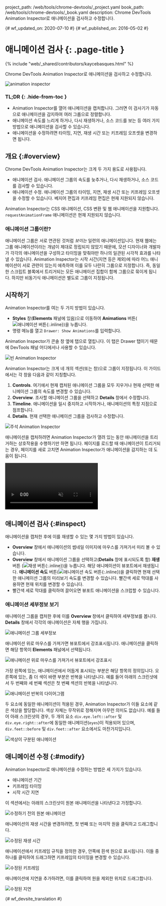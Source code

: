 project_path: /web/tools/chrome-devtools/_project.yaml
book_path: /web/tools/chrome-devtools/_book.yaml
description: Chrome DevTools Animation Inspector로 애니메이션을 검사하고 수정합니다.

{# wf_updated_on: 2020-07-10 #}
{# wf_published_on: 2016-05-02 #}

# 애니메이션 검사 {: .page-title }

{% include "web/_shared/contributors/kaycebasques.html" %}

Chrome DevTools Animation Inspector로 애니메이션을
검사하고 수정합니다.

![animation inspector](imgs/animation-inspector.png)


### TL;DR {: .hide-from-toc }
- Animation Inspector를 열어 애니메이션을 캡처합니다. 그러면 이 검사기가 자동으로 애니메이션을 감지하여 여러 그룹으로 정렬합니다.
- 애니메이션 속도를 느리게 하거나, 다시 재생하거나, 소스 코드를 보는 등 여러 가지 방법으로 애니메이션을 검사할 수 있습니다.
- 애니메이션을 수정하려면 타이밍, 지연, 재생 시간 또는 키프레임 오프셋을 변경하면 됩니다.


## 개요 {:#overview}

Chrome DevTools Animation Inspector는 크게 두 가지 용도로 사용됩니다. 

* 애니메이션 검사. 애니메이션 그룹의 속도를 늦추거나, 다시 재생하거나, 
소스 코드를 검사할 수 있습니다. 
* 애니메이션 수정. 애니메이션 그룹의 타이밍, 지연, 재생 시간 
또는 키프레임 오프셋을 수정할 수 있습니다. 베지어 편집과 키프레임 
편집은 현재 지원되지 않습니다. 

Animation Inspector는 CSS 애니메이션,
CSS 변환 및 웹 애니메이션을 지원합니다. `requestAnimationFrame` 애니메이션은
현재 지원되지 않습니다.

### 애니메이션 그룹이란?

애니메이션 그룹은 서로 연관된 것처럼
*보이는* 일련의 애니메이션입니다. 현재 웹에는 그룹 애니메이션이라는 
개념이 제대로 정립되지 않았기 때문에, 모션 디자이너와 개발자가 각각의 애니메이션을 구성하고 
타이밍을 맞춰야만 하나의 일관된 시각적 효과를 나타낼 수 
있습니다. Animation Inspector는 
시작 시간(지연 등은 제외)에 따라 어느 애니메이션이 서로 관련이 있는지 에측하여 이를 모두 나란히 그룹으로 지정합니다.
즉, 동일한 스크립트 블록에서 트리거되는 모든 애니메이션 집합이 
함께 그룹으로 묶이게 됩니다. 하지만 비동기식 애니메이션은 별도로 그룹이 
지정됩니다. 

## 시작하기

Animation Inspector를 여는 두 가지 방법이 있습니다.

* **Styles** 창(**Elements** 패널에 있음)으로 이동하여 
**Animations** 버튼(![애니메이션 
 버튼](imgs/animations-button.png){:.inline})을 누릅니다. 
* 명령 메뉴를 열고 `Drawer: Show Animations`를 입력합니다. 

Animation Inspector가 콘솔 창 옆에 탭으로 열립니다. 이 탭은
Drawer 탭이기 때문에 DevTools 패널 어디에서나 사용할 수 있습니다. 

![빈 Animation Inspector](imgs/empty-ai.png)

Animation Inspector는 크게 네 개의 섹션(또는 창)으로 그룹이 지정됩니다. 이 
가이드에서는 각 창을 다음과 같이 지칭합니다.

1. **Controls**. 여기에서 현재 캡처된 애니메이션
그룹을 모두 지우거나 현재 선택한 애니메이션 그룹의 속도를 변경할 수 있습니다.
2. **Overview**. 조사할 애니메이션 그룹을 선택하고 
**Details** 창에서 수정합니다. 
3. **Timeline**. 애니메이션을 일시 중지하고 시작하거나, 애니메이션의 특정 
지점으로 점프합니다. 
4. **Details**. 현재 선택한
   애니메이션 그룹을 검사하고 수정합니다. 

![주석 Animation Inspector](imgs/annotated-animation-inspector.png)

애니메이션을 캡처하려면 Animation Inspector가 열려 있는 동안 애니메이션을 트리거하는 상호작용을
수행하기만 하면 됩니다. 페이지를 로드할 때 애니메이션이 
트리거되는 경우, 페이지를 새로 고치면 Animation Inspector가 애니메이션을 
감지하는 데 도움이 됩니다. 

<video src="animations/capture-animations.mp4"
       autoplay loop muted controls></video>

## 애니메이션 검사 {:#inspect}

애니메이션을 캡처한 후에 이를 재생할 수 있는 몇 가지 방법이 있습니다.

* **Overview** 창에서 애니메이션의 썸네일 이미지에 마우스를 가져가서 미리 볼 수 있습니다.
* **Overview** 창에서 애니메이션 그룹을 선택하고(**Details** 창에
표시되도록 함) **재생** 버튼
(![재생 버튼](imgs/replay-button.png){:.inline})을 누릅니다. 해당 애니메이션이
 뷰포트에서 재생됩니다.
  **애니메이션 속도** 버튼(![애니메이션 속도
버튼](imgs/animation-speed-buttons.png){:.inline})을 클릭하면 현재 선택한 애니메이션 그룹의 미리보기
속도를 변경할 수 있습니다. 빨간색 세로 막대를 사용하면 
현재 위치를 변경할 수 있습니다. 
* 빨간색 세로 막대를 클릭하여 끌어오면 뷰포트 애니메이션을 스크럽할 수 있습니다. 

### 애니메이션 세부정보 보기

애니메이션 그룹을 캡처한 후에 이를 **Overview** 창에서 클릭하여 
세부정보를 봅니다. **Details** 창에서 각각의 애니메이션은 자체
행을 가집니다. 

![애니메이션 그룹 세부정보](imgs/animation-group-details.png)

애니메이션 위로 마우스를 가져가면 뷰포트에서 강조표시됩니다. 애니메이션을
클릭하면 해당 항목이 **Elements** 패널에서 선택됩니다. 

![애니메이션 위로 마우스를 가져가서 
뷰포트에서 강조표시](imgs/highlight-animation.png)

가장 왼쪽에 있는, 애니메이션에서 어둡게 표시되는 부분은 해당 항목의 정의입니다. 오른쪽에 있는, 
좀 더 색이 바랜 부분은 반복을 나타냅니다. 예를 들어
아래의 스크린샷에서 두 번째와 세 번째 섹션은 첫 번째 섹션의 반복을 나타냅니다. 

![애니메이션 반복의 다이어그램](imgs/animation-iterations.png)

두 요소에 동일한 애니메이션이 적용된 경우, Animation
Inspector가 이들 요소에 같은 색상을 할당합니다. 색상 자체는 무작위로 정해지며 
아무런 의미도 없습니다.
예를 들어 아래 스크린샷의 경우, 두 개의 요소 `div.eye.left::after` 
및 `div.eye.right::after`에 동일한 애니메이션(`eyes`)이 적용되어 있으며, 
`div.feet::before` 및 `div.feet::after` 요소에서도 마찬가지입니다. 

![색상이 구분된 애니메이션](imgs/color-coded-animations.png)

## 애니메이션 수정 {:#modify}

Animation Inspector로 애니메이션을 수정하는 방법은 세 가지가 있습니다.

* 애니메이션 기간
* 키프레임 타이밍
* 시작 시간 지연

이 섹션에서는 아래의 스크린샷이 원본
애니메이션을 나타낸다고 가정합니다.

![수정하기 전의 원본 애니메이션](imgs/modify-original.png)

애니메이션의 재생 시간을 변경하려면, 첫 번째 또는 마지막
원을 클릭하고 드래그합니다.

![수정된 재생 시간](imgs/modify-duration.png)

애니메이션에서 키프레임 규칙을 정의한 경우, 안쪽에 흰색 원으로
표시됩니다. 이들 중 하나를 클릭하여 드래그하면 키프레임의 타이밍을 변경할 수
있습니다.

![수정된 키프레임](imgs/modify-keyframe.png)

애니메이션에 지연을 추가하려면, 이를 클릭하여 원을 제외한 위치로
드래그합니다. 

![수정된 지연](imgs/modify-delay.png)


{# wf_devsite_translation #}

